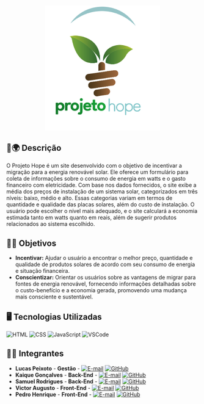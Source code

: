 <p align="center">
<img src="./img/LogoProjetoHope7.png" width="300"/>
</p>

## 📝🌍 Descrição

O Projeto Hope é um site desenvolvido com o objetivo de incentivar a migração para a energia renovável solar. Ele oferece um formulário para coleta de informações sobre o consumo de energia em watts e o gasto financeiro com eletricidade. Com base nos dados fornecidos, o site exibe a média dos preços de instalação de um sistema solar, categorizados em três níveis: baixo, médio e alto. Essas categorias variam em termos de quantidade e qualidade das placas solares, além do custo de instalação. O usuário pode escolher o nível mais adequado, e o site calculará a economia estimada tanto em watts quanto em reais, além de sugerir produtos relacionados ao sistema escolhido.

## 🎯🌳 Objetivos

- **Incentivar:** Ajudar o usuário a encontrar o melhor preço, quantidade e qualidade de produtos solares de acordo com seu consumo de energia e situação financeira.
- **Conscientizar:** Orientar os usuários sobre as vantagens de migrar para fontes de energia renovável, fornecendo informações detalhadas sobre o custo-benefício e a economia gerada, promovendo uma mudança mais consciente e sustentável.
<!--
Adicionar em breve: 
## 🚀 Como Usar

1. Acesse o site.
2. Preencha o formulário com suas informações de consumo de energia.
3. Escolha o nível de instalação desejado.
4. Veja a economia estimada e sugestões de produtos.

## 🌐 Demo

Confira o projeto em [https://link-para-o-projeto.com](https://link-para-o-projeto.com).
-->
## 🖥️ Tecnologias Utilizadas

![HTML](https://img.shields.io/badge/HTML-%23E44D26?style=for-the-badge&logo=html5&logoColor=white) ![CSS](https://img.shields.io/badge/CSS-%231572B6?style=for-the-badge&logo=css3&logoColor=white) ![JavaScript](https://img.shields.io/badge/JavaScript-%23F7DF1E?style=for-the-badge&logo=javascript&logoColor=black) ![VSCode](https://img.shields.io/badge/VSCode-%23007ACC?style=for-the-badge&logo=visual-studio-code&logoColor=white)

## 👥🌱 Integrantes

- **Lucas Peixoto** - **Gestão** - [![E-mail](https://img.shields.io/badge/Email-EA4335?style=for-the-badge&logo=gmail&logoColor=white)](mailto:peixotonlucas@gmail.com) [![GitHub](https://img.shields.io/badge/GitHub-%23121011?style=for-the-badge&logo=github&logoColor=white)](https://github.com/LucasPeixotoN) 
- **Kaique Gonçalves** - **Back-End** - [![E-mail](https://img.shields.io/badge/Email-EA4335?style=for-the-badge&logo=gmail&logoColor=white)](mailto:kaiquegmoficial@gmail.com) [![GitHub](https://img.shields.io/badge/GitHub-%23121011?style=for-the-badge&logo=github&logoColor=white)](https://github.com/Kaique-GM) 
- **Samuel Rodrigues** - **Back-End** - [![E-mail](https://img.shields.io/badge/Email-EA4335?style=for-the-badge&logo=gmail&logoColor=white)](mailto:samuelrodrigues40000@gmail.com) [![GitHub](https://img.shields.io/badge/GitHub-%23121011?style=for-the-badge&logo=github&logoColor=white)](https://github.com/SamuelProfissional)
- **Victor Augusto** - **Front-End** - [![E-mail](https://img.shields.io/badge/Email-EA4335?style=for-the-badge&logo=gmail&logoColor=white)](mailto:victor.augusto.francisco.brotto@gmail.com) [![GitHub](https://img.shields.io/badge/GitHub-%23121011?style=for-the-badge&logo=github&logoColor=white)](https://github.com/VictorBrotto)
- **Pedro Henrique** - **Front-End** - [![E-mail](https://img.shields.io/badge/Email-EA4335?style=for-the-badge&logo=gmail&logoColor=white)](mailto:pedrohenriquearruda158@gmail.com) [![GitHub](https://img.shields.io/badge/GitHub-%23121011?style=for-the-badge&logo=github&logoColor=white)](https://github.com/PedroHArruda)
